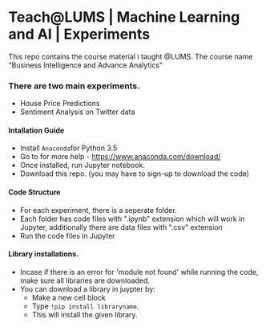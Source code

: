 # Teach@LUMS | Machine Learning and AI | Experiments
This repo contains the course material i taught @LUMS. The course name "Business Intelligence and Advance Analytics"  

### There are two main experiments.
- House Price Predictions
- Sentiment Analysis on Twitter data

#### Intallation Guide
- Install `Anaconda`for Python 3.5
- Go to for more help - https://www.anaconda.com/download/
- Once installed, run Jupyter notebook.
- Download this repo. (you may have to sign-up to download the code)

#### Code Structure
- For each experiment, there is a seperate folder.
- Each folder has code files with ".ipynb" extension which will work in Jupyter, additionally there are data files with ".csv" extension
- Run the code files in Jupyter

#### Library installations.
- Incase if there is an error for 'module not found' while running the code, make sure all libraries are downloaded.
- You can download a library in juypter by:
  - Make a new cell block
  - Type `!pip install libraryname`.
  - This will install the given library.


